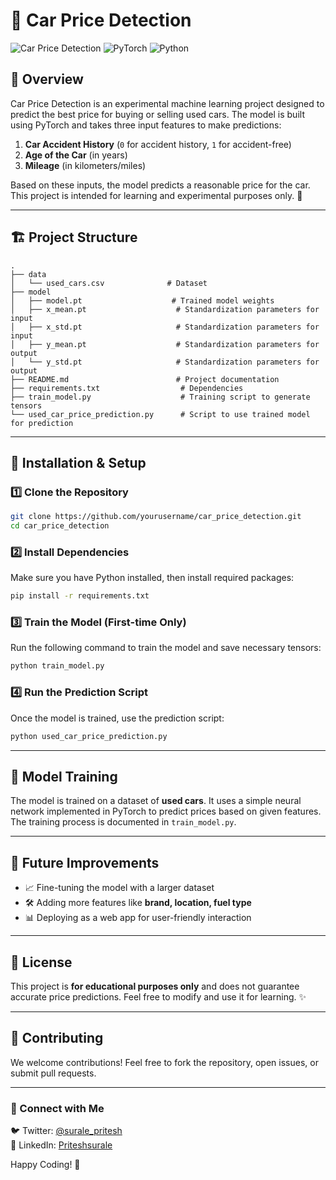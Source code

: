 # 🚗 Car Price Detection

![Car Price Detection](https://img.shields.io/badge/Status-Experimental-orange) ![PyTorch](https://img.shields.io/badge/Framework-PyTorch-red) ![Python](https://img.shields.io/badge/Language-Python-blue)

## 📌 Overview
Car Price Detection is an experimental machine learning project designed to predict the best price for buying or selling used cars. The model is built using PyTorch and takes three input features to make predictions:

1. **Car Accident History** (`0` for accident history, `1` for accident-free)
2. **Age of the Car** (in years)
3. **Mileage** (in kilometers/miles)

Based on these inputs, the model predicts a reasonable price for the car. This project is intended for learning and experimental purposes only. 🚀

---

## 🏗️ Project Structure
```
.
├── data
│   └── used_cars.csv              # Dataset
├── model
│   ├── model.pt                    # Trained model weights
│   ├── x_mean.pt                    # Standardization parameters for input
│   ├── x_std.pt                     # Standardization parameters for input
│   ├── y_mean.pt                    # Standardization parameters for output
│   └── y_std.pt                     # Standardization parameters for output
├── README.md                        # Project documentation
├── requirements.txt                  # Dependencies
├── train_model.py                    # Training script to generate tensors
└── used_car_price_prediction.py      # Script to use trained model for prediction
```

---

## 🔧 Installation & Setup
### 1️⃣ Clone the Repository
```bash
git clone https://github.com/yourusername/car_price_detection.git
cd car_price_detection
```
### 2️⃣ Install Dependencies
Make sure you have Python installed, then install required packages:
```bash
pip install -r requirements.txt
```
### 3️⃣ Train the Model (First-time Only)
Run the following command to train the model and save necessary tensors:
```bash
python train_model.py
```
### 4️⃣ Run the Prediction Script
Once the model is trained, use the prediction script:
```bash
python used_car_price_prediction.py
```

---

## 🧠 Model Training
The model is trained on a dataset of **used cars**. It uses a simple neural network implemented in PyTorch to predict prices based on given features. The training process is documented in `train_model.py`.

---

## 📌 Future Improvements
- 📈 Fine-tuning the model with a larger dataset
- 🛠️ Adding more features like **brand, location, fuel type**
- 📊 Deploying as a web app for user-friendly interaction

---

## 📜 License
This project is **for educational purposes only** and does not guarantee accurate price predictions. Feel free to modify and use it for learning. ✨

---

## 🤝 Contributing
We welcome contributions! Feel free to fork the repository, open issues, or submit pull requests.

---

### 🔗 Connect with Me  
🐦 Twitter: [@surale_pritesh](https://x.com/surale_pritesh)  
💼 LinkedIn: [Priteshsurale](https://www.linkedin.com/in/pritesh-surale-927820178/)  

Happy Coding! 🚀

